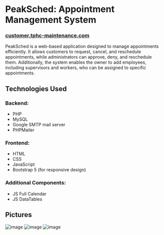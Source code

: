 # PeakSched: Appointment Management System
### [customer.tphc-maintenance.com](url)

PeakSched is a web-based application designed to manage appointments efficiently. It allows customers to request, cancel, and reschedule appointments, while administrators can approve, deny, and reschedule them. Additionally, the system enables the owner to add employees, including supervisors and workers, who can be assigned to specific appointments.



## Technologies Used

### Backend:
- PHP
- MySQL
- Google SMTP mail server
- PHPMailer

### Frontend:
- HTML
- CSS
- JavaScript
- Bootstrap 5 (for responsive design)
### Additional Components:
- JS Full Calendar
- JS DataTables
  
## Pictures
![image](https://github.com/Crunchies3/peaksched/assets/113993166/ef781216-c111-4f68-af07-199f6ad4f064)
![image](https://github.com/Crunchies3/peaksched/assets/113993166/886e4cff-0168-4a37-a39f-4aefc88fc0de)
![image](https://github.com/Crunchies3/peaksched/assets/113993166/a0d729bd-263f-4043-bddf-bd2699deda17)
